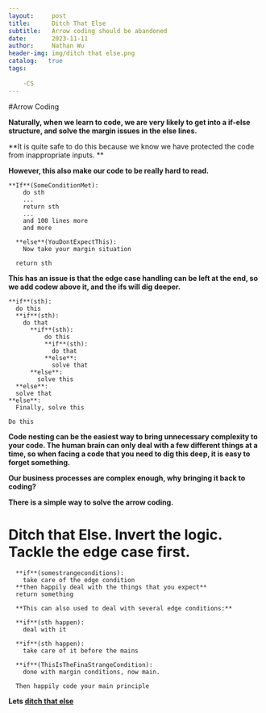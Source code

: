 ```yaml
---
layout:     post
title:      Ditch That Else
subtitle:   Arrow coding should be abandoned
date:       2023-11-11
author:     Nathan Wu
header-img: img/ditch that else.png
catalog:   true
tags:
    
    -CS
---
```


  #Arrow Coding

  **Naturally, when we learn to code, we are very likely to get into a if-else structure, and solve the margin issues in the else lines.**

  **It is quite safe to do this because we know we have protected the code from inappropriate inputs. **

  **However, this also make our code to be really hard to read.**

    **If**(SomeConditionMet):
        do sth
        ...
        return sth
        ...
        and 100 lines more
        and more

      **else**(YouDontExpectThis):
        Now take your margin situation

      return sth

  **This has an issue is that the edge case handling can be left at the end, so we add codew above it, and the ifs will dig deeper.**

    **if**(sth):
      do this
      **if**(sth):
        do that
          **if**(sth):
              do this
              **if**(sth):
                do that
              **else**:
                solve that
          **else**:
            solve this
      **else**:
      solve that
    **else**:
      Finally, solve this

    Do this


**Code nesting can be the easiest way to bring unnecessary complexity to your code. The human brain can only deal with a few different things at a time, so when facing a code that you need to dig this deep, it is easy to forget something.**

**Our business processes are complex enough, why bringing it back to coding?**

**There is a simple way to solve the arrow coding.**
    
# Ditch that Else. Invert the logic. Tackle the edge case first.

      **if**(somestrangeconditions):
        take care of the edge condition
      **then happily deal with the things that you expect**
      return something
    
      **This can also used to deal with several edge conditions:**
    
      **if**(sth happen):
        deal with it
    
      **if**(sth happen):
        take care of it before the mains
    
      **if**(ThisIsTheFinaStrangeCondition):
        done with margin conditions, now main.
    
      Then happily code your main principle


  **Lets [ditch that else](https://blog.codinghorror.com/flattening-arrow-code/)**
      
